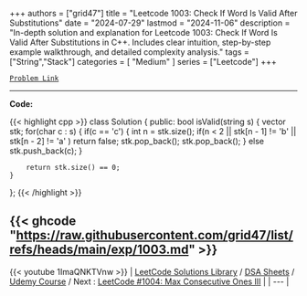 
+++
authors = ["grid47"]
title = "Leetcode 1003: Check If Word Is Valid After Substitutions"
date = "2024-07-29"
lastmod = "2024-11-06"
description = "In-depth solution and explanation for Leetcode 1003: Check If Word Is Valid After Substitutions in C++. Includes clear intuition, step-by-step example walkthrough, and detailed complexity analysis."
tags = ["String","Stack"]
categories = [
    "Medium"
]
series = ["Leetcode"]
+++



[`Problem Link`](https://leetcode.com/problems/check-if-word-is-valid-after-substitutions/description/)

---
**Code:**

{{< highlight cpp >}}
class Solution {
public:
    bool isValid(string s) {
        vector<char> stk;
        for(char c : s) {
            if(c == 'c') {
                int n = stk.size();
                if(n < 2 ||
                  stk[n - 1] != 'b' ||
                  stk[n - 2] != 'a' ) 
                    return false;
                stk.pop_back();
                stk.pop_back();
            } else stk.push_back(c);
        }
        
        return stk.size() == 0;
    }
};
{{< /highlight >}}

{{< ghcode "https://raw.githubusercontent.com/grid47/list/refs/heads/main/exp/1003.md" >}}
---
{{< youtube 1ImaQNKTVnw >}}
| [LeetCode Solutions Library](https://grid47.xyz/leetcode/) / [DSA Sheets](https://grid47.xyz/sheets/) / [Udemy Course](https://grid47.xyz/courses/) / Next : [LeetCode #1004: Max Consecutive Ones III](https://grid47.xyz/posts/leetcode-1004-max-consecutive-ones-iii-solution/) |
| --- |
